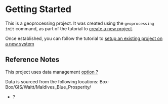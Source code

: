 # Getting Started

This is a geoprocessing project. It was created using the `geoprocessing init` command, as part of the tutorial to [create a new project](https://github.com/seasketch/geoprocessing/wiki/Tutorials#create-a-new-geoprocessing-project).

Once established, you can follow the tutorial to [setup an existing project on a new system](https://github.com/seasketch/geoprocessing/wiki/Tutorials#setup-an-exising-project-on-your-local-system)

## Reference Notes

This project uses data management [option ?](https://github.com/seasketch/geoprocessing/wiki/Tutorials#link-project-data)

Data is sourced from the following locations: Box-Box/GIS/Waitt/Maldives_Blue_Prosperity/

* ?
